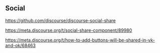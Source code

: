## Social

https://github.com/discourse/discourse-social-share

https://meta.discourse.org/t/social-share-component/89980

https://meta.discourse.org/t/how-to-add-buttons-will-be-shared-in-vk-and-ok/68463
